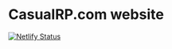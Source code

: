 # CasualRP.com website

[![Netlify Status](https://api.netlify.com/api/v1/badges/2f4386ac-53ac-4327-9ebd-104237a6cdc8/deploy-status)](https://app.netlify.com/sites/youthful-minsky-8bc3e9/deploys)
